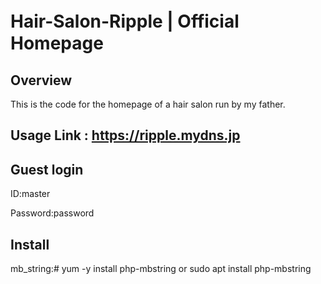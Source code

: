 # Hair-Salon-Ripple | Official　Homepage

## Overview

This is the code for the homepage of a hair salon run by my father.

## Usage Link : https://ripple.mydns.jp

## Guest login 

ID:master 

Password:password 

## Install

mb_string:# yum -y install php-mbstring or sudo apt install php-mbstring

